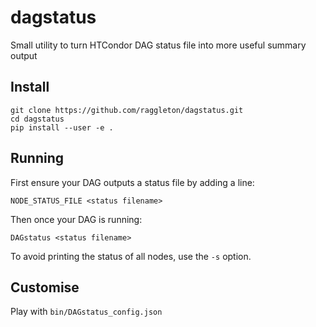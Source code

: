 # dagstatus

Small utility to turn HTCondor DAG status file into more useful summary output

## Install

```
git clone https://github.com/raggleton/dagstatus.git
cd dagstatus
pip install --user -e .
```

## Running

First ensure your DAG outputs a status file by adding a line:

```
NODE_STATUS_FILE <status filename>
```

Then once your DAG is running:

```
DAGstatus <status filename>
```

To avoid printing the status of all nodes, use the `-s` option.

## Customise

Play with `bin/DAGstatus_config.json`
